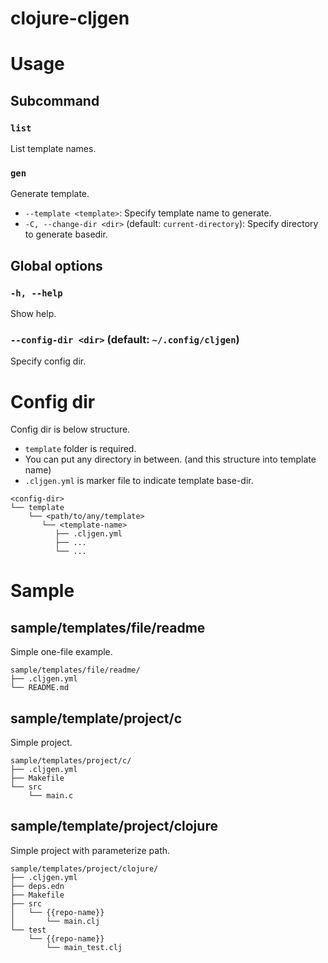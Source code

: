 # clojure-cljgen

# Usage
## Subcommand
### `list`
List template names.

### `gen`
Generate template.

- `--template <template>`: Specify template name to generate.
- `-C, --change-dir <dir>` (default: `current-directory`): Specify directory to generate basedir.

## Global options
### `-h, --help`
Show help.

### `--config-dir <dir>` (default: `~/.config/cljgen`)
Specify config dir.

# Config dir
Config dir is below structure.

- `template` folder is required.
- You can put any directory in between. (and this structure into template name)
- `.cljgen.yml` is marker file to indicate template base-dir.
```
<config-dir>
└── template
    └── <path/to/any/template>
       └── <template-name>
          ├── .cljgen.yml
          ├── ...
          └── ...
```

# Sample
## sample/templates/file/readme
Simple one-file example.
```
sample/templates/file/readme/
├── .cljgen.yml
└── README.md
```

## sample/template/project/c
Simple project.
```
sample/templates/project/c/
├── .cljgen.yml
├── Makefile
└── src
    └── main.c
```

## sample/template/project/clojure
Simple project with parameterize path.
```
sample/templates/project/clojure/
├── .cljgen.yml
├── deps.edn
├── Makefile
├── src
│   └── {{repo-name}}
│       └── main.clj
└── test
    └── {{repo-name}}
        └── main_test.clj
```
